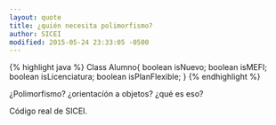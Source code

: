 ```yaml
---
layout: quote
title: ¿quién necesita polimorfismo?
author: SICEI
modified: 2015-05-24 23:33:05 -0500
---
```

{% highlight java %}
    Class Alumno{
        boolean isNuevo;
        boolean isMEFI;
        boolean isLicenciatura;
        boolean isPlanFlexible;
    }
{% endhighlight %}

¿Polimorfismo? ¿orientacíón a objetos? ¿qué es eso?

Código real de SICEI.
